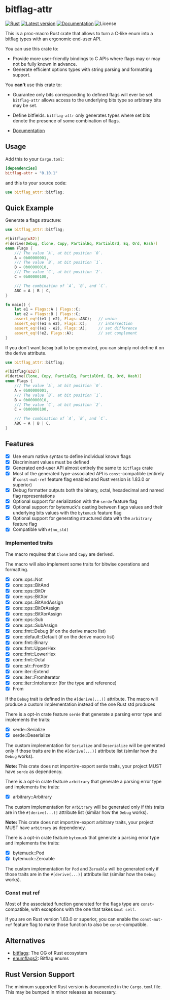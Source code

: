# bitflag-attr

[![Rust](https://github.com/GrayJack/bitflag-attr/workflows/Check/badge.svg)](https://github.com/GrayJack/bitflag-attr/actions)
[![Latest version](https://img.shields.io/crates/v/bitflag-attr.svg)](https://crates.io/crates/bitflag-attr)
[![Documentation](https://docs.rs/bitflag-attr/badge.svg)](https://docs.rs/bitflag-attr)
![License](https://img.shields.io/crates/l/bitflag-attr.svg)

This is a proc-macro Rust crate that allows to turn a C-like enum into a bitflag types with an ergonomic end-user API.

You can use this crate to:

- Provide more user-friendly bindings to C APIs where flags may or may not be fully known in advance.
- Generate efficient options types with string parsing and formatting support.

You **can't** use this crate to:

- Guarantee only bits corresponding to defined flags will ever be set. `bitflag-attr` allows access to the underlying bits type so arbitrary bits may be set.
- Define bitfields. `bitflag-attr` only generates types where set bits denote the presence of some combination of flags.

- [Documentation](https://docs.rs/bitflag-attr)

## Usage

Add this to your `Cargo.toml`:

```toml
[dependencies]
bitflag-attr = "0.10.1"
```

and this to your source code:

```rust
use bitflag_attr::bitflag;
```

## Quick Example

Generate a flags structure:

```rust
use bitflag_attr::bitflag;

#[bitflag(u32)]
#[derive(Debug, Clone, Copy, PartialEq, PartialOrd, Eq, Ord, Hash)]
enum Flags {
    /// The value `A`, at bit position `0`.
    A = 0b00000001,
    /// The value `B`, at bit position `1`.
    B = 0b00000010,
    /// The value `C`, at bit position `2`.
    C = 0b00000100,

    /// The combination of `A`, `B`, and `C`.
    ABC = A | B | C,
}

fn main() {
    let e1 = Flags::A | Flags::C;
    let e2 = Flags::B | Flags::C;
    assert_eq!((e1 | e2), Flags::ABC);   // union
    assert_eq!((e1 & e2), Flags::C);     // intersection
    assert_eq!((e1 - e2), Flags::A);     // set difference
    assert_eq!(!e2, Flags::A);           // set complement
}
```

If you don't want `Debug` trait to be generated, you can simply not define it on the derive attribute.

```rust
use bitflag_attr::bitflag;

#[bitflag(u32)]
#[derive(Clone, Copy, PartialEq, PartialOrd, Eq, Ord, Hash)]
enum Flags {
    /// The value `A`, at bit position `0`.
    A = 0b00000001,
    /// The value `B`, at bit position `1`.
    B = 0b00000010,
    /// The value `C`, at bit position `2`.
    C = 0b00000100,

    /// The combination of `A`, `B`, and `C`.
    ABC = A | B | C,
}
```

## Features

- [X] Use enum native syntax to define individual known flags
- [X] Discriminant values must be defined
- [X] Generated end-user API almost entirely the same to `bitflags` crate
- [X] Most of the generated type-associated API is `const`-compatible (entirely if `const-mut-ref` feature flag enabled and Rust version is 1.83.0 or superior)
- [X] Debug formatter outputs both the binary, octal, hexadecimal and named flag representations
- [X] Optional support for serialization with the `serde` feature flag
- [X] Optional support for bytemuck's casting between flags values and their underlying bits values with the `bytemuck` feature flag
- [X] Optional support for generating structured data with the `arbitrary` feature flag
- [X] Compatible with `#[no_std]`

### Implemented traits

The macro requires that `Clone` and `Copy` are derived.

The macro will also implement some traits for bitwise operations and formatting.

- [X] core::ops::Not
- [X] core::ops::BitAnd
- [X] core::ops::BitOr
- [X] core::ops::BitXor
- [X] core::ops::BitAndAssign
- [X] core::ops::BitOrAssign
- [X] core::ops::BitXorAssign
- [X] core::ops::Sub
- [X] core::ops::SubAssign
- [X] core::fmt::Debug (if on the derive macro list)
- [X] core::default::Default (if on the derive macro list)
- [X] core::fmt::Binary
- [X] core::fmt::UpperHex
- [X] core::fmt::LowerHex
- [X] core::fmt::Octal
- [X] core::str::FromStr
- [X] core::iter::Extend
- [X] core::iter::FromIterator
- [X] core::iter::IntoIterator (for the type and reference)
- [X] From

If the `Debug` trait is defined in the `#[derive(...)]` attribute. The macro will produce a custom implementation instead of the one Rust std produces

There is a opt-in crate feature `serde` that generate a parsing error type and implements the traits:

- [X] serde::Serialize
- [X] serde::Deserialize

The custom implementation for `Serialize` and `Deserialize` will be generated only if those traits are in the `#[derive(...)]` attribute list (similar how the `Debug` works).

**Note:** This crate does not import/re-export serde traits, your project MUST have `serde` as dependency.

There is a opt-in crate feature `arbitrary` that generate a parsing error type and implements the traits:

- [X] arbitrary::Arbitrary

The custom implementation for `Arbitrary` will be generated only if this traits are in the `#[derive(...)]` attribute list (similar how the `Debug` works).

**Note:** This crate does not import/re-export arbitrary traits, your project MUST have `arbitrary` as dependency.

There is a opt-in crate feature `bytemuck` that generate a parsing error type and implements the traits:

- [X] bytemuck::Pod
- [X] bytemuck::Zeroable

The custom implementation for `Pod` and `Zeroable` will be generated only if those traits are in the `#[derive(...)]` attribute list (similar how the `Debug` works).

### Const mut ref

Most of the associated function generated for the flags type are `const`-compatible, with exceptions with the one that takes `&mut self`.

If you are on Rust version 1.83.0 or superior, you can enable the `const-mut-ref` feature flag to make those function to also be `const`-compatible.

## Alternatives

- [bitflags](https://crates.io/crates/bitflags): The OG of Rust ecosystem
- [enumflags2](https://crates.io/crates/enumflags2): Bitflag enums

## Rust Version Support

The minimum supported Rust version is documented in the `Cargo.toml` file.
This may be bumped in minor releases as necessary.